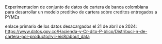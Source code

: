 Experimentacion de conjunto de datos de cartera de banca colombiana para desarrollar un modelo preditivo de cartera sobre creditos entregados a PYMEs

enlace primario de los datos desacargados el 21 de abril de 2024: https://www.datos.gov.co/Hacienda-y-Cr-dito-P-blico/Distribuci-n-de-cartera-por-producto/rvii-eis8/about_data